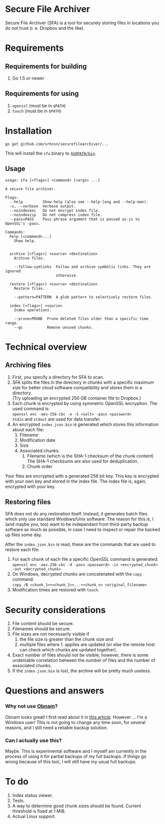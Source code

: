 # Secure File Archiver

Secure File Archiver (SFA) is a tool for securely storing files in locations
you do not trust (i. e. Dropbox and the like).

# Requirements

## Requirements for building

1. Go 1.5 or newer

## Requirements for using

1. `openssl` (must be in `$PATH`)
1. `touch` (must be in `$PATH`)

# Installation

`go get github.com/srhnsn/securefilearchiver/...`

This will install the `sfa` binary to [`$GOPATH/bin`](https://golang.org/doc/code.html).

## Usage

    usage: sfa [<flags>] <command> [<args> ...]

    A secure file archiver.

    Flags:
      --help         Show help (also see --help-long and --help-man).
      -v, --verbose  Verbose output.
      --noindexenc   Do not encrypt index file.
      --noindexzip   Do not compress index file.
      --pass=PASS    Pass phrase argument that is passed as-is to OpenSSL's -pass.

    Commands:
      help [<command>...]
        Show help.


      archive [<flags>] <source> <destination>
        Archive files.

        --follow-symlinks  Follow and archive symbolic links. They are ignored
                           otherwise.

      restore [<flags>] <source> <destination>
        Restore files.

        --pattern=PATTERN  A glob pattern to selectively restore files.

      index [<flags>] <source>
        Index operations.

        --prune=PRUNE  Prune deleted files older than a specific time range.
        --gc           Remove unused chunks.

# Technical overview

## Archiving files

1. First, you specify a directory for SFA to scan.
1. SFA splits the files in the directory in chunks with a specific maximum size for better
   cloud software compatibility and stores them in a directory.  
   (Try uploading an encrypted 250 GB container file to Dropbox.)
1. Each chunk is encrypted by using symmetric OpenSSL encryption. The used command is:  
   `openssl enc -aes-256-cbc -e -S <salt> -pass <password>`  
   `Stdin` and `stdout` are used for data transfer.
1. An encrypted `index.json.bin` is generated which stores this information about each file:
    1. Filename
    1. Modification date
    1. Size
    1. Associated chunks:
        1. Filename (which is the SHA-1 checksum of the chunk content)  
           The SHA-1 checksums are also used for deduplication.
        1. Chunk order

Your files are encrypted with a generated 256 bit key. This key is encrypted with your own
key and stored in the index file. The index file is, again, encrypted with your key.

## Restoring files

SFA does not do any restoration itself. Instead, it generates batch files which only use
standard Windows/Unix software. The reason for this is, I (and maybe you, too) want to
be independant from third-party backup software as much as possible, in case I need to
inspect or repair the backed up files some day.

After the `index.json.bin` is read, these are the commands that are used to restore
each file:

1. For each chunk of each file a specific OpenSSL command is generated:  
   `openssl enc -aes-256-cbc -d -pass <password> -in <encrypted_chunk> -out <decrypted_chunk>`
1. On Windows, decrypted chunks are concatenated with the `copy` command:  
   `copy /B <chunk_1>+<chunk_2>+...+<chunk_n> <original_filename>`
1. Modification times are restored with `touch`.

# Security considerations

1. File content should be secure.
1. Filenames should be secure.
1. File sizes are not necessarily visible if
    1. the file size is greater than the chunk size and
    1. multiple files where 1. applies are updated (or else the remote host can check
       which chunks are updated together).
1. Exact number of files should not be visible, however, there is some undeniable correlation
   between the number of files and the number of associated chunks.
1. If the `index.json.bin` is lost, the archive will be pretty much useless.

# Questions and answers

### Why not use [Obnam](http://obnam.org/)?

Obnam looks great! I first read about it in
[this article](http://changelog.complete.org/archives/9353-roundup-of-remote-encrypted-deduplicated-backups-in-linux).
However ... I'm a Windows user! This is not going to change any time soon, for several
reasons, and I still need a reliable backup solution.

### Can I actually use this?

Maybe. This is experimental software and I myself am currently in the process of
using it for partial backups of my full backups. If things go wrong because of
this tool, I will still have my usual full backups.

# To do

1. Index status viewer.
1. Tests.
1. A way to determine good chunk sizes should be found. Current threshold is fixed at 1 MiB.
1. Actual Linux support.
